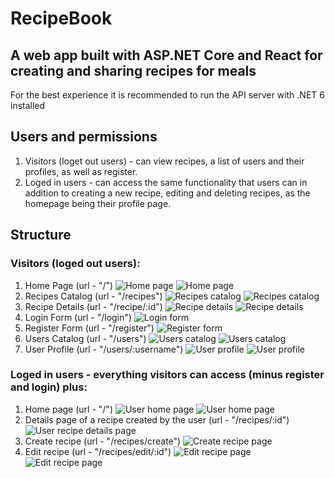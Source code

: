 # RecipeBook

## A web app built with ASP.NET Core and React for creating and sharing recipes for meals

For the best experience it is recommended to run the API server with .NET 6 installed

## Users and permissions

1. Visitors (loget out users) - can view recipes, a list of users and their profiles, as well as register.
2. Loged in users - can access the same functionality that users can in addition to creating a new recipe, editing and deleting recipes, as the homepage being their profile page.

## Structure

### Visitors (loged out users):

1. Home Page (url - "/")
   ![Home page](screenshots/Guest-1.png)
   ![Home page](screenshots/Guest-2.png)
2. Recipes Catalog (url - "/recipes")
   ![Recipes catalog](screenshots/Recipes-catalog-1.png)
   ![Recipes catalog](screenshots/Recipes-catalog-2.png)
3. Recipe Details (url - "/recipe/:id")
   ![Recipe details](screenshots/Recipe-details-1.png)
   ![Recipe details](screenshots/Recipe-details-2.png)
4. Login Form (url - "/login")
   ![Login form](screenshots/Login.png)
5. Register Form (url - "/register")
   ![Register form](screenshots/Register.png)
6. Users Catalog (url - "/users")
   ![Users catalog](screenshots/Users-catalog-1.png)
   ![Users catalog](screenshots/Users-catalog-2.png)
7. User Profile (url - "/users/:username")
   ![User profile](screenshots/User-profile-visitor-1.png)
   ![User profile](screenshots/User-profile-visitor-2.png)

### Loged in users - everything visitors can access (minus register and login) plus:

1.  Home page (url - "/")
    ![User home page](screenshots/User-home-1.png)
    ![User home page](screenshots/User-home-2.png)
2.  Details page of a recipe created by the user (url - "/recipes/:id")
    ![User recipe details page](screenshots/User-recipes-details.png)
3.  Create recipe (url - "/recipes/create")
    ![Create recipe page](screenshots/Create-recipe.png)
4.  Edit recipe (url - "/recipes/edit/:id")
    ![Edit recipe page](screenshots/Edit-recipe-1.png)
    ![Edit recipe page](screenshots/Edit-recipe-2.png)
